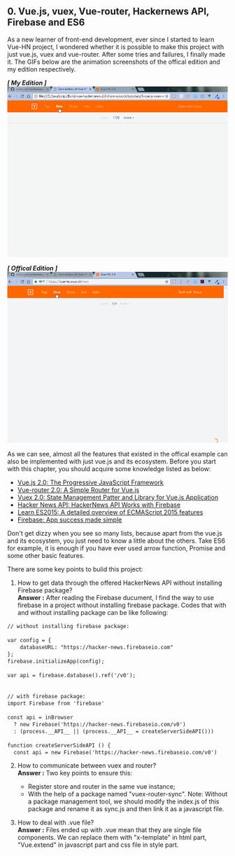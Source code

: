 ## 0. Vue.js, vuex, Vue-router, Hackernews API, Firebase and ES6

As a new learner of front-end development, ever since I started to learn Vue-HN project, I wondered whether it is possible to make this project with just vue.js, vuex and vue-router. After some tries and failures, I finally made it. The GIFs below are the animation screenshots of the offical edition and my edition respectively.

***[ My Edition ]***
![Origin Website](./img/Author.gif)

***[ Offical Edition ]***
![Plane Vue.js](./img/Mine.gif)  

As we can see, almost all the features that existed in the offical example can also be implemented with just vue.js and its ecosystem. Before you start with this chapter, you should acquire some knowledge listed as below:
- [Vue.js 2.0: The Progressive JavaScript Framework](https://vuejs.org/)
- [Vue-router 2.0: A Simple Router for Vue.js](https://router.vuejs.org/en/)
- [Vuex 2.0: State Management Patter and Library for Vue.js Application ](http://vuex.vuejs.org/en/)
- [Hacker News API: HackerNews API Works with Firebase](https://github.com/HackerNews/API)
- [Learn ES2015: A detailed overview of ECMAScript 2015 features](https://babeljs.io/learn-es2015/)
- [Firebase: App success made simple](https://firebase.google.com/docs/web/setup)

Don't get dizzy when you see so many lists, because apart from the vue.js and its ecosystem, you just need to know a little about the others. Take ES6 for example, it is enough if you have ever used arrow function, Promise and some other basic features.  

There are some key points to bulid this project:  
1. How to get data through the offered HackerNews API without installing Firebase package?     
**Answer :** After reading the Firebase ducument, I find the way to use firebase in a project without installing firebase package. Codes that with and without installing package can be like following:  

```
// without installing firebase package:

var config = {
    databaseURL: "https://hacker-news.firebaseio.com"
};
firebase.initializeApp(config);

var api = firebase.database().ref('/v0');


// with firebase package:
import Firebase from 'firebase'

const api = inBrowser
  ? new Firebase('https://hacker-news.firebaseio.com/v0')
  : (process.__API__ || (process.__API__ = createServerSideAPI()))

function createServerSideAPI () {
  const api = new Firebase('https://hacker-news.firebaseio.com/v0')
```  

2. How to communicate between vuex and router?  
**Answer :** Two key points to ensure this:
    - Register store and router in the same vue instance;
    - With the help of a package named "vuex-router-sync".
    Note: Without a package management tool, we should modify the index.js of this package and rename it as sync.js and then link it as a javascript file.

3. How to deal with .vue file?  
**Answer :** Files ended up with .vue mean that they are single file components. We can replace them with "x-template" in html part, "Vue.extend" in javascript part and css file in style part.
